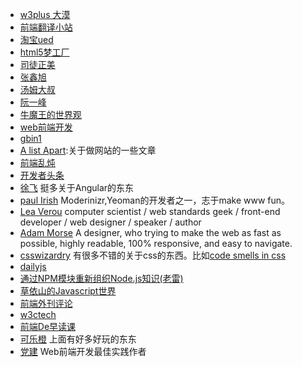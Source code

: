 * [w3plus 大漠](http://www.w3cplus.com/)
* [前端翻译小站](http://www.trans4fun.org/)
* [淘宝ued](http://ued.taobao.com/blog/category/bowen/frontend/)
* [html5梦工厂](http://www.html5dw.com/index/develop/)
* [司徒正美](http://www.cnblogs.com/rubylouvre)
* [张鑫旭](http://www.zhangxinxu.com/wordpress/)
* [汤姆大叔](http://www.cnblogs.com/TomXu/)
* [阮一峰](http://www.ruanyifeng.com/blog/)
* [牛魔王的世界观](http://www.niumowang.org/)
* [web前端开发](http://www.css88.com/)
* [gbin1](http://www.gbin1.com/)
* [A list Apart](http://alistapart.com/topics):关于做网站的一些文章
* [前端乱炖](http://www.html-js.com/)
* [开发者头条](http://toutiao.io/)
* [徐飞](https://github.com/xufei/blog/issues/) 挺多关于Angular的东东
* [paul Irish](http://www.paulirish.com/) Moderinizr,Yeoman的开发者之一，志于make www fun。
* [Lea Verou](http://lea.verou.me/) computer scientist / web standards geek / front-end developer / web designer / speaker / author
* [Adam Morse](http://mrmrs.cc/) A designer, who trying to make the web as fast as possible, highly readable, 100% responsive, and easy to navigate.
* [csswizardry](http://csswizardry.com/) 有很多不错的关于css的东西。比如[code smells in css](http://csswizardry.com/2012/11/code-smells-in-css/)
* [dailyjs](http://dailyjs.com/)
* [通过NPM模块重新组织Node.js知识(老雷)](http://aroundnode.org/)
* [草依山的Javascript世界](http://jser.me/)
* [前端外刊评论](http://zhuanlan.zhihu.com/FrontendMagazine)
* [w3ctech](http://www.w3ctech.com/)
* [前端De早读课](http://www.zaoduke.net/)
* [可乐橙](http://colachan.com/) 上面有好多好玩的东东
* [党建](http://www.dang-jian.com/) Web前端开发最佳实践作者


